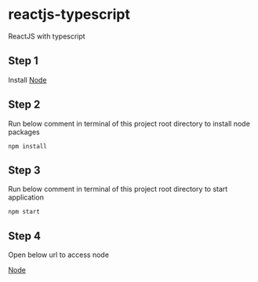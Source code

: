 # reactjs-typescript

ReactJS with typescript

## Step 1

Install [Node](https://nodejs.org/en/download/https://nodejs.org/en/download/)

## Step 2

Run below comment in terminal of this project root directory to install node packages

`npm install`

## Step 3

Run below comment in terminal of this project root directory to start application

`npm start`

## Step 4

Open below url to access node

[Node](http://localhost:3000)

